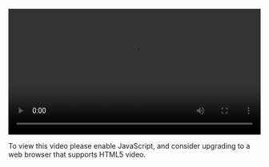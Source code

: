 <video controls="" style="width: 100%; display: block;"><source src="http://o86bpj665.bkt.clouddn.com/hand-in-hand-react/16-react-router.mp4" type="video/mp4"><p>To view this video please enable JavaScript, and consider upgrading to a web browser that supports HTML5 video.</p></video>
